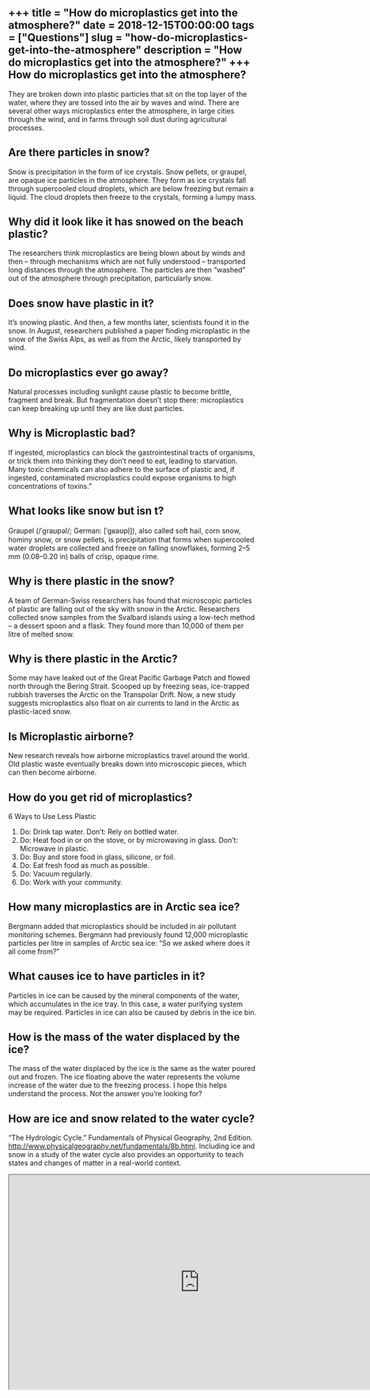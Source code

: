 +++
title = "How do microplastics get into the atmosphere?"
date = 2018-12-15T00:00:00
tags = ["Questions"]
slug = "how-do-microplastics-get-into-the-atmosphere"
description = "How do microplastics get into the atmosphere?"
+++
How do microplastics get into the atmosphere?
---------------------------------------------

They are broken down into plastic particles that sit on the top layer of the water, where they are tossed into the air by waves and wind. There are several other ways microplastics enter the atmosphere, in large cities through the wind, and in farms through soil dust during agricultural processes.

Are there particles in snow?
----------------------------

Snow is precipitation in the form of ice crystals. Snow pellets, or graupel, are opaque ice particles in the atmosphere. They form as ice crystals fall through supercooled cloud droplets, which are below freezing but remain a liquid. The cloud droplets then freeze to the crystals, forming a lumpy mass.

Why did it look like it has snowed on the beach plastic?
--------------------------------------------------------

The researchers think microplastics are being blown about by winds and then – through mechanisms which are not fully understood – transported long distances through the atmosphere. The particles are then “washed” out of the atmosphere through precipitation, particularly snow.

Does snow have plastic in it?
-----------------------------

It’s snowing plastic. And then, a few months later, scientists found it in the snow. In August, researchers published a paper finding microplastic in the snow of the Swiss Alps, as well as from the Arctic, likely transported by wind.

Do microplastics ever go away?
------------------------------

Natural processes including sunlight cause plastic to become brittle, fragment and break. But fragmentation doesn’t stop there: microplastics can keep breaking up until they are like dust particles.

Why is Microplastic bad?
------------------------

If ingested, microplastics can block the gastrointestinal tracts of organisms, or trick them into thinking they don’t need to eat, leading to starvation. Many toxic chemicals can also adhere to the surface of plastic and, if ingested, contaminated microplastics could expose organisms to high concentrations of toxins.”

What looks like snow but isn t?
-------------------------------

Graupel (/ˈɡraʊpəl/; German: \[ˈɡʁaʊpl̩\]), also called soft hail, corn snow, hominy snow, or snow pellets, is precipitation that forms when supercooled water droplets are collected and freeze on falling snowflakes, forming 2–5 mm (0.08–0.20 in) balls of crisp, opaque rime.

Why is there plastic in the snow?
---------------------------------

A team of German-Swiss researchers has found that microscopic particles of plastic are falling out of the sky with snow in the Arctic. Researchers collected snow samples from the Svalbard islands using a low-tech method – a dessert spoon and a flask. They found more than 10,000 of them per litre of melted snow.

Why is there plastic in the Arctic?
-----------------------------------

Some may have leaked out of the Great Pacific Garbage Patch and flowed north through the Bering Strait. Scooped up by freezing seas, ice-trapped rubbish traverses the Arctic on the Transpolar Drift. Now, a new study suggests microplastics also float on air currents to land in the Arctic as plastic-laced snow.

Is Microplastic airborne?
-------------------------

New research reveals how airborne microplastics travel around the world. Old plastic waste eventually breaks down into microscopic pieces, which can then become airborne.

How do you get rid of microplastics?
------------------------------------

6 Ways to Use Less Plastic

1. Do: Drink tap water. Don’t: Rely on bottled water.
2. Do: Heat food in or on the stove, or by microwaving in glass. Don’t: Microwave in plastic.
3. Do: Buy and store food in glass, silicone, or foil.
4. Do: Eat fresh food as much as possible.
5. Do: Vacuum regularly.
6. Do: Work with your community.

How many microplastics are in Arctic sea ice?
---------------------------------------------

Bergmann added that microplastics should be included in air pollutant monitoring schemes. Bergmann had previously found 12,000 microplastic particles per litre in samples of Arctic sea ice: “So we asked where does it all come from?”

What causes ice to have particles in it?
----------------------------------------

Particles in ice can be caused by the mineral components of the water, which accumulates in the ice tray. In this case, a water purifying system may be required. Particles in ice can also be caused by debris in the ice bin.

How is the mass of the water displaced by the ice?
--------------------------------------------------

The mass of the water displaced by the ice is the same as the water poured out and frozen. The ice floating above the water represents the volume increase of the water due to the freezing process. I hope this helps understand the process. Not the answer you’re looking for?

How are ice and snow related to the water cycle?
------------------------------------------------

“The Hydrologic Cycle.” Fundamentals of Physical Geography, 2nd Edition. http://www.physicalgeography.net/fundamentals/8b.html. Including ice and snow in a study of the water cycle also provides an opportunity to teach states and changes of matter in a real-world context.

<iframe allow="accelerometer; autoplay; clipboard-write; encrypted-media; gyroscope; picture-in-picture" allowfullscreen="" class="__youtube_prefs__  epyt-is-override  no-lazyload" data-no-lazy="1" data-origheight="433" data-origwidth="770" data-skipgform_ajax_framebjll="" height="433" id="_ytid_43916" loading="lazy" src="https://www.youtube.com/embed/92PWCBrIKhY?enablejsapi=1&autoplay=0&cc_load_policy=0&cc_lang_pref=&iv_load_policy=1&loop=0&modestbranding=0&rel=1&fs=1&playsinline=0&autohide=2&theme=dark&color=red&controls=1&" title="YouTube player" width="770"></iframe>